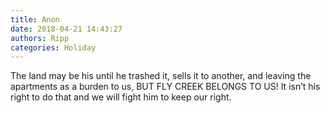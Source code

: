 ```yaml
---
title: Anon
date: 2018-04-21 14:43:27
authors: Ripp
categories: Holiday
---
```


 The land may be his until he trashed it, sells it to another, and leaving the apartments as a burden to us,  BUT FLY CREEK BELONGS TO US!   It isn’t his right to do that and we will fight him to keep our right.